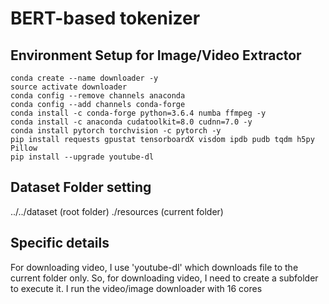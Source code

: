 # BERT-based tokenizer

## Environment Setup for Image/Video Extractor
```
conda create --name downloader -y
source activate downloader
conda config --remove channels anaconda
conda config --add channels conda-forge
conda install -c conda-forge python=3.6.4 numba ffmpeg -y
conda install -c anaconda cudatoolkit=8.0 cudnn=7.0 -y
conda install pytorch torchvision -c pytorch -y
pip install requests gpustat tensorboardX visdom ipdb pudb tqdm h5py Pillow
pip install --upgrade youtube-dl
```

## Dataset Folder setting
../../dataset (root folder)
./resources (current folder)


## Specific details
For downloading video, I use 'youtube-dl' which downloads file to the current folder only.
So, for downloading video, I need to create a subfolder to execute it.
I run the video/image downloader with 16 cores



